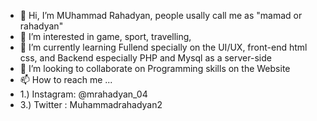 - 👋 Hi, I’m MUhammad Rahadyan, people usally call me as "mamad or rahadyan"
- 👀 I’m interested in game, sport, travelling, 
- 🌱 I’m currently learning Fullend specially on the UI/UX, front-end html css, and  Backend especially PHP and Mysql as a server-side
- 💞️ I’m looking to collaborate on Programming skills on the Website 
- 📫 How to reach me ...
- 1.) Instagram: @mrahadyan_04
- 3.) Twitter : Muhammadrahadyan2

<!---
Mrahadyanbangkit/Mrahadyanbangkit is a ✨ special ✨ repository because its `README.md` (this file) appears on your GitHub profile.
You can click the Preview link to take a look at your changes.
--->

